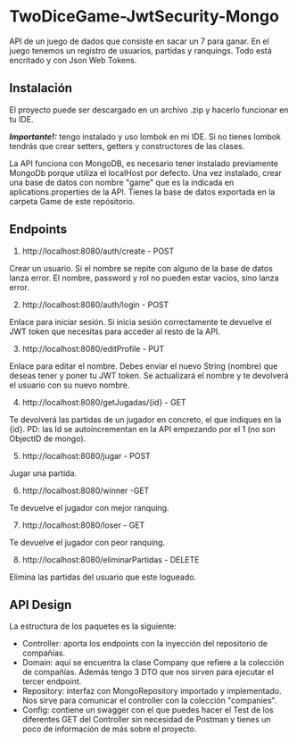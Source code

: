 # TwoDiceGame-JwtSecurity-Mongo

API de un juego de dados que consiste en sacar un 7 para ganar. En el juego tenemos un registro de usuarios, partidas y ranquings. Todo está encritado y con Json Web Tokens.

## Instalación

El proyecto puede ser descargado en un archivo .zip y hacerlo funcionar en tu IDE.

***Importante!:*** tengo instalado y uso lombok en mi IDE. Si no tienes lombok tendrás que crear setters, getters y constructores de las clases.
  
La API funciona con MongoDB, es necesario tener instalado previamente MongoDb porque utiliza el localHost por defecto. Una vez instalado, crear una base de datos con nombre "game" que es la indicada en aplications.properties de la API. Tienes la base de datos exportada en la carpeta Game de este repósitorio.

## Endpoints
1. http://localhost:8080/auth/create  - POST

Crear un usuario. Si el nombre se repite con alguno de la base de datos lanza error. El nombre, password y rol no pueden estar vacíos, sino lanza error.


2. http://localhost:8080/auth/login  - POST

Enlace para iniciar sesión. Si inicia sesión correctamente te devuelve el JWT token que necesitas para acceder al resto de la API.


3. http://localhost:8080/editProfile  - PUT

Enlace para editar el nombre. Debes enviar el nuevo String (nombre) que deseas tener y poner tu JWT token. Se actualizará el nombre y te devolverá el usuario con su nuevo nombre.


4. http://localhost:8080/getJugadas/{id}  - GET

Te devolverá las partidas de un jugador en concreto, el que indiques en la {id}. PD: las Id se autoincrementan en la API empezando por el 1 (no son ObjectID de mongo).


5. http://localhost:8080/jugar  - POST

Jugar una partida.

6. http://localhost:8080/winner  -GET

Te devuelve el jugador con mejor ranquing.

7. http://localhost:8080/loser  - GET

Te devuelve el jugador con peor ranquing.


8. http://localhost:8080/eliminarPartidas  - DELETE

Elimina las partidas del usuario que este logueado.


## API Design

La estructura de los paquetes es la siguiente:

- Controller: aporta los endpoints con la inyección del repositorio de compañías.
- Domain: aquí se encuentra la clase Company que refiere a la colección de compañías. Además tengo 3 DTO que nos sirven para ejecutar el tercer endpoint.
- Repository: interfaz con MongoRepository importado y implementado. Nos sirve para comunicar el controller con la colección "companies".
- Config: contiene un swagger con el que puedes hacer el Test de los diferentes GET del Controller sin necesidad de Postman y tienes un poco de información de más sobre el proyecto.

